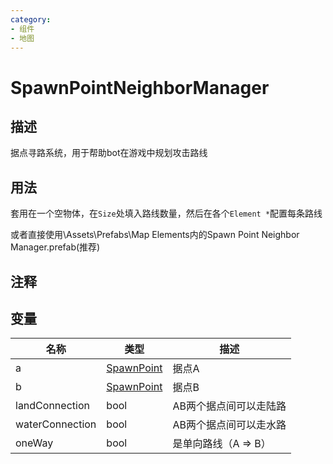 ```yaml
---
category: 
- 组件
- 地图
---
```

# SpawnPointNeighborManager
## 描述

据点寻路系统，用于帮助bot在游戏中规划攻击路线

## 用法

套用在一个空物体，在`Size`处填入路线数量，然后在各个`Element *`配置每条路线

或者直接使用\Assets\Prefabs\Map Elements内的Spawn Point Neighbor Manager.prefab(推荐)

## 注释

## 变量
| 名称 | 类型 | 描述 |
| ----------- | ----------- | ----------- |
| a | [SpawnPoint](./SpawnPoint.md) | 据点A |  
| b | [SpawnPoint](./SpawnPoint.md) | 据点B |  
| landConnection  | bool | AB两个据点间可以走陆路 |  
| waterConnection  | bool | AB两个据点间可以走水路 |  
| oneWay  | bool | 是单向路线（A => B） |  
